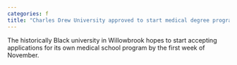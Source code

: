 ```yaml
---
categories: f
title: "Charles Drew University approved to start medical degree program"
---
```

The historically Black university in Willowbrook hopes to start accepting applications for its own medical school program by the first week of November.